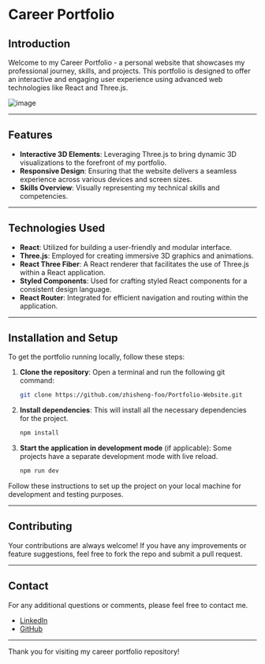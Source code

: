 # Career Portfolio

## Introduction

Welcome to my Career Portfolio - a personal website that showcases my professional journey, skills, and projects. This portfolio is designed to offer an interactive and engaging user experience using advanced web technologies like React and Three.js.

![image](https://github.com/zhisheng-foo/Portfolio-Website/assets/105271950/0698f0a0-0e6f-4068-bf16-3634a17a5f1f)

---

## Features

- **Interactive 3D Elements**: Leveraging Three.js to bring dynamic 3D visualizations to the forefront of my portfolio.
- **Responsive Design**: Ensuring that the website delivers a seamless experience across various devices and screen sizes.
- **Skills Overview**: Visually representing my technical skills and competencies.
  
---
## Technologies Used

- **React**: Utilized for building a user-friendly and modular interface.
- **Three.js**: Employed for creating immersive 3D graphics and animations.
- **React Three Fiber**: A React renderer that facilitates the use of Three.js within a React application.
- **Styled Components**: Used for crafting styled React components for a consistent design language.
- **React Router**: Integrated for efficient navigation and routing within the application.

---

## Installation and Setup

To get the portfolio running locally, follow these steps:

1. **Clone the repository**:
   Open a terminal and run the following git command:
   ```bash
   git clone https://github.com/zhisheng-foo/Portfolio-Website.git
   ```
   
2. **Install dependencies**:
   This will install all the necessary dependencies for the project.
   ```bash
   npm install
   ```

3. **Start the application in development mode** (if applicable):
   Some projects have a separate development mode with live reload.
   ```bash
   npm run dev
   ```
  Follow these instructions to set up the project on your local machine for development and testing purposes.
  
---
## Contributing

Your contributions are always welcome! If you have any improvements or feature suggestions, feel free to fork the repo and submit a pull request.

---
## Contact

For any additional questions or comments, please feel free to contact me.

- [LinkedIn](https://www.linkedin.com/in/foo-zhi-sheng-b250b124a/)
- [GitHub](https://github.com/zhisheng-foo)

---

Thank you for visiting my career portfolio repository!






  




   

